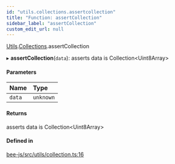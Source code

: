 ```yaml
---
id: "utils.collections.assertcollection"
title: "Function: assertCollection"
sidebar_label: "assertCollection"
custom_edit_url: null
---
```


[Utils](../modules/utils.md).[Collections](../modules/utils.collections.md).assertCollection

▸ **assertCollection**(`data`): asserts data is Collection<Uint8Array\>

#### Parameters

| Name | Type |
| :------ | :------ |
| `data` | `unknown` |

#### Returns

asserts data is Collection<Uint8Array\>

#### Defined in

[bee-js/src/utils/collection.ts:16](https://github.com/ethersphere/bee-js/blob/0e69ca1/src/utils/collection.ts#L16)
